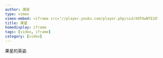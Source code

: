 ```yaml
---
author: 潮音
type: vimeo
vimeo-embed: <iframe src="//player.youku.com/player.php/sid/XOTUwNTE2OTk2/v.swf" width="500" height="281" frameborder="0" webkitallowfullscreen mozallowfullscreen allowfullscreen></iframe>
title: 果星
homedisplay: iframe
tags: [video, iframe]
category: [video]
---
```

果星的英姿.